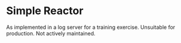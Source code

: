 # Simple Reactor
As implemented in a log server for a training exercise.
Unsuitable for production. Not actively maintained.
